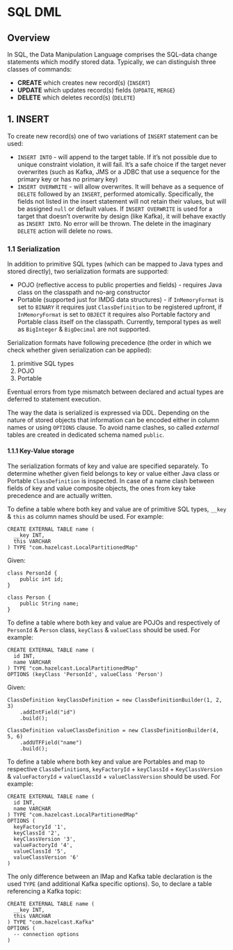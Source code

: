 # SQL DML

## Overview
In SQL, the Data Manipulation Language comprises the SQL-data change statements which modify stored data.
Typically, we can distinguish three classes of commands:
- **CREATE** which creates new record(s) (`INSERT`)
- **UPDATE** which updates record(s) fields (`UPDATE`, `MERGE`)
- **DELETE** which deletes record(s) (`DELETE`)

## 1. INSERT
To create new record(s) one of two variations of `INSERT` statement can be used:
- `INSERT INTO` - will append to the target table. If it’s not possible due to unique constraint violation, it will
  fail. It’s a safe choice if the target never overwrites (such as Kafka, JMS or a JDBC that use a sequence for the
  primary key or has no primary key)
- `INSERT OVERWRITE` - will allow overwrites. It will behave as a sequence of `DELETE` followed by an `INSERT`,
  performed atomically. Specifically, the fields not listed in the insert statement will not retain their values, but
  will be assigned `null` or default values. If `INSERT OVERWRITE` is used for a target that doesn’t overwrite by
  design (like Kafka), it will behave exactly as `INSERT INTO`. No error will be thrown. The delete in the imaginary
  `DELETE` action will delete no rows.

### 1.1 Serialization
In addition to primitive SQL types (which can be mapped to Java types and stored directly), two serialization formats
are supported:
- POJO (reflective access to public properties and fields) - requires Java class on the classpath and no-arg
  constructor
- Portable (supported just for IMDG data structures) - if `InMemoryFormat` is set to `BINARY` it requires just
  `ClassDefinition` to be registered upfront, if `InMemoryFormat` is set to `OBJECT` it requires also Portable factory
  and Portable class itself on the classpath. Currently, temporal types as well as `BigInteger` & `BigDecimal` are not
  supported.

Serialization formats have following precedence (the order in which we check whether given serialization can be
applied):
1. primitive SQL types
2. POJO
3. Portable

Eventual errors from type mismatch between declared and actual types are deferred to statement execution.

The way the data is serialized is expressed via DDL. Depending on the nature of stored objects that information can be
encoded either in column names or using `OPTIONS` clause. To avoid name clashes, so called _external_ tables are
created in dedicated schema named `public`.

#### 1.1.1 Key-Value storage
The serialization formats of key and value are specified separately. To determine whether given field belongs to key or
value either Java class or Portable `ClassDefinition` is inspected. In case of a name clash between fields of key and
value composite objects, the ones from key take precedence and are actually written.

To define a table where both key and value are of primitive SQL types, `__key` & `this` as column names should be used.
For example:
```
CREATE EXTERNAL TABLE name (
  __key INT,
  this VARCHAR
) TYPE "com.hazelcast.LocalPartitionedMap"
```

Given:
```
class PersonId {
    public int id;
}

class Person {
    public String name;
}
```
To define a table where both key and value are POJOs and respectively of `PersonId` & `Person` class, `keyClass` &
`valueClass` should be used. For example:
```
CREATE EXTERNAL TABLE name (
  id INT,
  name VARCHAR
) TYPE "com.hazelcast.LocalPartitionedMap"
OPTIONS (keyClass 'PersonId', valueClass 'Person')
```

Given:
```
ClassDefinition keyClassDefinition = new ClassDefinitionBuilder(1, 2, 3)
    .addIntField("id")
    .build();

ClassDefinition valueClassDefinition = new ClassDefinitionBuilder(4, 5, 6)
    .addUTFField("name")
    .build();
```
To define a table where both key and value are Portables and map to respective `ClassDefinition`s, `keyFactoryId` +
`keyClassId` + `KeyClassVersion` & `valueFactoryId` + `valueClassId` + `valueClassVersion` should be used. For example:
```
CREATE EXTERNAL TABLE name (
  id INT,
  name VARCHAR
) TYPE "com.hazelcast.LocalPartitionedMap"
OPTIONS (
  keyFactoryId '1',
  keyClassId '2',
  keyClassVersion '3',
  valueFactoryId '4',
  valueClassId '5',
  valueClassVersion '6'
)
```

The only difference between an IMap and Kafka table declaration is the used `TYPE` (and additional Kafka specific
options). So, to declare a table referencing a Kafka topic:
```
CREATE EXTERNAL TABLE name (
  __key INT,
  this VARCHAR
) TYPE "com.hazelcast.Kafka"
OPTIONS (
  -- connection options
)
```